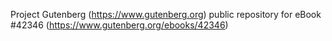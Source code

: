 Project Gutenberg (https://www.gutenberg.org) public repository for eBook #42346 (https://www.gutenberg.org/ebooks/42346)
